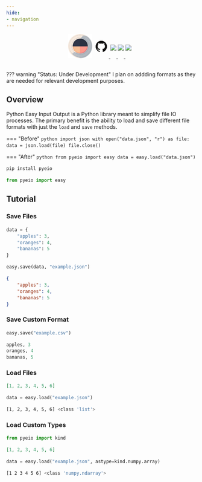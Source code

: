 ```yaml
---
hide:
- navigation
---
```


<style>
.md-typeset h1 {display: none;}
</style>


<div align="center">
<img src="assets/pyeio-large.png" width=64 style="position: relative; left: -8px;">
<a href="https://github.com/harttraveller/pyeio" target="_blank">
<img src="assets/github.png" width=32 style="position: relative; left: -4px; top: -15px;">
</a>
<a href="https://github.com/harttraveller/pyeio/blob/main/LICENSE" target="_blank">
<img src="https://img.shields.io/badge/license-MIT-blue" height=20 style="position: relative; top: -20px;">
</a>
<a href="https://www.python.org/downloads" target="_blank">
<img src="https://img.shields.io/badge/python-3.10-blue" height=20 style="position: relative; top: -20px;">
</a>
<a href="https://github.com/psf/black" target="_blank">
<img src="https://img.shields.io/badge/code%20style-black-black" height=20 style="position: relative; top: -20px;">
</a>
</div>

<br>

??? warning "Status: Under Development"
    I plan on addding formats as they are needed for relevant development purposes.

## Overview

Python Easy Input Output is a Python library meant to simplify file IO processes. The primary benefit is the ability to load and save different file formats with just the `load` and `save` methods.

=== "Before"
    ```python
    import json
    with open("data.json", "r") as file:
        data = json.load(file)
    file.close()
    ```

=== "After"
    ```python
    from pyeio import easy
    data = easy.load("data.json")
    ```

```bash title="Installation"
pip install pyeio
```

```python title="Import"
from pyeio import easy
```

## Tutorial

### Save Files

```python title="Input Dictionary"
data = {
    "apples": 3,
    "oranges": 4,
    "bananas": 5
}
```

```python title="Python Code"
easy.save(data, "example.json")
```

```json title="Output JSON File"
{
    "apples": 3,
    "oranges": 4,
    "bananas": 5
}
```

### Save Custom Format


```python title="Python Code"
easy.save("example.csv")
```

```python title="Output CSV File"
apples, 3
oranges, 4
bananas, 5
```

### Load Files

```json title="Input JSON File"
[1, 2, 3, 4, 5, 6]
```

```python title="Python Code"
data = easy.load("example.json")
```

```bash title="Data & Type"
[1, 2, 3, 4, 5, 6] <class 'list'>
```


### Load Custom Types

```python title="Additional Import"
from pyeio import kind
```

```json title="Input JSON File"
[1, 2, 3, 4, 5, 6]
```

```python title="Python Code"
data = easy.load("example.json", astype=kind.numpy.array)
```

```bash title="Data & Type"
[1 2 3 4 5 6] <class 'numpy.ndarray'>
```

